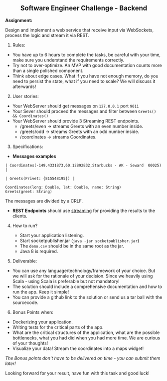 <center>
     <h2>Software Engineer Challenge - Backend</h2>
</center>
 
**Assignment:**

Design and implement a web service that receive input via WebSockets, process the logic and 
stream it via REST.

1. Rules:

* You have up to 6 hours to complete the tasks, be careful with your time, make sure you understand the requirements correctly.
* Try not to over-optimize. An MVP with good documentation counts more than a single polished component.
* Think about edge cases. What if you have not enough memory, do you need to persist the state, what if you need to scale? We will discuss it afterwards!


2. User stories:

* Your WebServer should get messages on `127.0.0.1` port `9011`
* Your Sever should proceed the messages and filter between `Greets() && Coordinates()`
* Your WebServer should provide 3 Streaming REST endpoints.
    * /greets/even -> streams Greets with an even number inside.
    * /greets/odd -> streams Greets with an odd number inside.
    * /coordinates -> streams Coordinates.

3. Specifications:

*  **Messages examples**
  ```
  | Coordinates(-149.4331873,60.12892832,Starbucks - AK - Seward  00025) |
                   
  | Greets(Privet: {815548195}) |
  ```
  ```
  Coordinates(long: Double, lat: Double, name: String)
  Greets(greet: String)
  ```
  The messages are divided by a CRLF. 
  
* **REST Endpoints** should use [streaming](https://www.w3.org/TR/2009/WD-eventsource-20091029/) for providing the results to the clients.
  
4. How to run?

    * Start your application listening.
    * Start socketpublisher.jar (`java -jar socketpublisher.jar`)
    * The `demo.csv` should be in the same root as the jar. 
    * Java 8 is required.


5. Deliverable:

* You can use any language/technology/framework of your choice. But we will ask for the rationale of your decision. 
Since we heavily using Scala - using Scala is preferable but not mandatory! 
* The solution should include a comprehensive documentation and how to run the app. Keep it simple!
* You can provide a github link to the solution or send us a tar ball with the sourcecode. 

6. Bonus Points when:

* Dockerizing your application.
* Writing tests for the critical parts of the app.
* What are the critical structures of the application, what are the possible bottlenecks, what you had did when you had more time. We are curious of your thoughts! 
* Visualize your data! Stream the coordinates into a maps widget! 

_The Bonus points don't have to be delivered on time - you can submit them later!_ 

Looking forward for your result, have fun with this task and good luck! 

